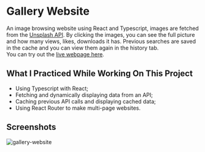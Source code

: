 # Gallery Website

An image browsing website using React and Typescript, images are fetched from the [Unsplash API](https://unsplash.com/developers). By clicking the images, you can see the full picture and how many views, likes, downloads it has. Previous searches are saved in the cache and you can view them again in the history tab.<br/>You can try out the [live webpage here](https://lukatsanava-gallery.netlify.app/).

## What I Practiced While Working On This Project

- Using Typescript with React;
- Fetching and dynamically displaying data from an API;
- Caching previous API calls and displaying cached data;
- Using React Router to make multi-page websites.

## Screenshots
![gallery-website](https://github.com/user-attachments/assets/7ce5b4d0-2b3d-4680-84b9-1967c78c53cd)
